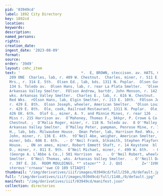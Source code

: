 ```yaml
---
pid: '03949cd'
label: 1892 City Directory
key: 1892cd
location: 
keywords: 
description: 
named_persons: 
rights: 
creation_date: 
ingest_date: '2023-08-09'
format: 
source: 
order: '3949'
layout: cmhc_item
text: '                            *.  E, BROWN, steccison. av. HATS, CAPS and FURS  OLS
  209 ONE  Charles, lab, r. 409 W. Chestnut.  Charles, miner, r. 511 E, 2d.  Christian
  Mrs., r. 314 E. 5th.  Olsen Ed., lab, bds. 1311 N. Poplar.  Olsen Gus., miner, r.
  134 S. Toledo av.  Olsen Hans, lab, r. rear La Plata Smelter.  ‘Olsen John, wks.
  Arkansas Valley Smelter.  FOlson Andrew, bartdr, John Monson, r. 142 E. 2d.  Ben.,
  wks. Arkansas Valley Smelter.  Charles E., lab, r. 616 W. Chestnut.  G., lab, Harrison
  Red Wks.  rOlson Hans, lab, Elgin Smelter, r. 213 E. 10th.  FOlson John, miner,
  r. 429 E. 8th.  Olson Joseph, wheeler, American Smelter.  ‘Olson Louis J., miner,
  r. 429 E. 8th.  Ole, cook, Railroad Restaurant, 1311 N. Poplar.  Ole, miner, bds.
  426 EK. 6th.  Olof G., miner, A. Y. and Minnie Mines, r. rear 126  . Toledo av.  Susie
  Miss r. 215 Harrison av.  O’Mahoney, Thomas F., bkkpr, P. Crowe & Co., r. 630 W.
  Chestnut. ;  O’Malia Roger, miner, r. 118 N. Toledo av.  8 O''Malley Anthony, wks.
  Arkansas Valley Smelter.  O’Malley Peter, pampman, Penrose Mine, r. 719 E. 5th.  Oman
  H., lab, bds. Milwaukee House.  Oman Peter, lab, Harrison Red. Wks, r. 111 E. 3d.  O''Mara
  John, miner, r. 136 E. 4th.  tO’Neil Abe, weigher, American Smelter,  t O’Neil Cornelius,
  miner, bds. 606 E. 6th.  .- O''Neil Frank, blksmith, Stephen Playford, r. Leadville  .
  House.  , ON on ames, miner, Robert Emmett Shaft, r. 14 Keystone  bl  O''Neil Jerry
  D., miner, r. 811 E. 9th.  O’Neil Michael, miner, r. 499 W. 6th.  - O''Neil Patrick,
  (George A. L’Abbe & Co.,) 501 Harrison  av.  . O''Neil Robert, wheeler, American
  Smelter.  O’Neil Thomas, wks. Arkansas Valley Smelter.  . O''Neill David, miner,
  r. 397 E. 2d.  ROOM MOULDINGS, *" stazer"" J. J. QUI         Z=''1V00 ALM NONVO
  stereus''crnaoa''swe CO 109 STIAQYI '
thumbnail: "/img/derivatives/iiif/images/03949cd/full/250,/0/default.jpg"
full: "/img/derivatives/iiif/images/03949cd/full/1140,/0/default.jpg"
manifest: "/img/derivatives/iiif/03949cd/manifest.json"
collection: directories
---
```

